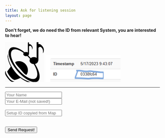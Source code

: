 ```yaml
---
title: Ask for listening session
layout: page
---
```


<script>
//Get the form element by id
const sampleForm = document.getElementById("hifiform");
//Add an event listener to the form element and handler for the submit an event.
sampleForm.addEventListener("submit", async (e) => {
  /**
   * Prevent the default browser behaviour of submitting
   * the form so that you can handle this instead.
   */
  e.preventDefault();
  /**
   * Get the element attached to the event handler.
   */
  let form = e.currentTarget;
  /**
   * Take the URL from the form's `action` attribute.
   */
  let url = form.action;

  try {
    /**
     * Takes all the form fields and make the field values
     * available through a `FormData` instance.
     */
    let formData = new FormData(form);

    /**
     * The `postFormFieldsAsJson()` function in the next step.
     */
    let responseData = await postFormFieldsAsJson({ url, formData });

    //Destructure the response data
    let { serverDataResponse } = responseData;

    //Display the response data in the console (for debugging)
    console.log(serverDataResponse);
  } catch (error) {
    //If an error occurs display it in the console (for debugging)
    console.error(error);
  }
});

/**
 * Helper function to POST data as JSON with Fetch.
 */
async function postFormFieldsAsJson({ url, formData }) {
  //Create an object from the form data entries
  let formDataObject = Object.fromEntries(formData.entries());
  // Format the plain form data as JSON
  let formDataJsonString = JSON.stringify(formDataObject);

  //Set the fetch options (headers, body)
  let fetchOptions = {
    //HTTP method set to POST.
    method: "POST",
    //Set the headers that specify you're sending a JSON body request and accepting JSON response
    headers: {
      "Content-Type": "application/json",
      Accept: "application/json",
    },
    // POST request body as JSON string.
    body: formDataJsonString,
  };

  //Get the response body as JSON.
  //If the response was not OK, throw an error.
  let res = await fetch(url, fetchOptions);

  //If the response is not ok throw an error (for debugging)
  if (!res.ok) {
    let error = await res.text();
    throw new Error(error);
  }
  //If the response was OK, return the response body.
  return res.json();
}
</script>

**Don't forget, we do need the ID from relevant System, you are interested to hear!**

![](/assets/images/aadb2c-logo-black.png) ![](/assets/images/hifid_copy.png)

<hr>

<form id="hifiform" action="">
 <input type="text" name="sendername" id="sendername" placeholder="Your Name"> <br>
 <input type="email" name="senderemail" id="senderemail" placeholder="Your E-Mail (not saved!)"> <br> <br>
 <input type="text" name="hifisetupid" id="hifisetupid" placeholder="Setup ID copyied from Map"> <br> <br> <br>
 <button type="=submit">Send Request!</button>
</form>

